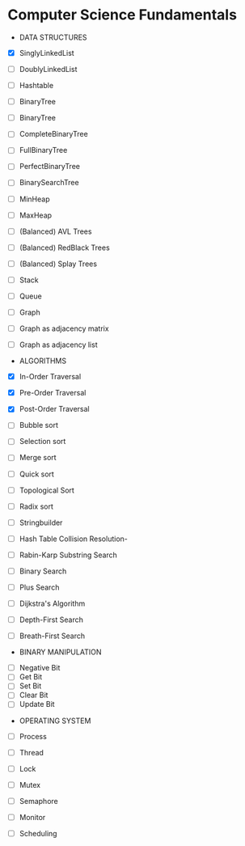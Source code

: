 # Computer Science Fundamentals


* DATA STRUCTURES
- [x] SinglyLinkedList
- [ ] DoublyLinkedList
- [ ] Hashtable
- [ ] BinaryTree
- [ ] BinaryTree
- [ ] CompleteBinaryTree
- [ ] FullBinaryTree
- [ ] PerfectBinaryTree
- [ ] BinarySearchTree
- [ ] MinHeap
- [ ] MaxHeap
- [ ] (Balanced) AVL Trees
- [ ] (Balanced) RedBlack Trees
- [ ] (Balanced) Splay Trees
- [ ] Stack
- [ ] Queue
- [ ] Graph
- [ ] Graph as adjacency matrix
- [ ] Graph as adjacency list


* ALGORITHMS
- [x] In-Order Traversal
- [x] Pre-Order Traversal
- [x] Post-Order Traversal
- [ ] Bubble sort
- [ ] Selection sort
- [ ] Merge sort 
- [ ] Quick sort
- [ ] Topological Sort
- [ ] Radix sort
- [ ] Stringbuilder
- [ ] Hash Table Collision Resolution-
- [ ] Rabin-Karp Substring Search
- [ ] Binary Search
- [ ] Plus Search
- [ ] Dijkstra's Algorithm
- [ ] Depth-First Search
- [ ] Breath-First Search
 

* BINARY MANIPULATION 
- [ ] Negative Bit
- [ ] Get Bit
- [ ] Set Bit
- [ ] Clear Bit
- [ ] Update Bit

* OPERATING SYSTEM
- [ ] Process
- [ ] Thread
- [ ] Lock
- [ ] Mutex
- [ ] Semaphore
- [ ] Monitor
- [ ] Scheduling

